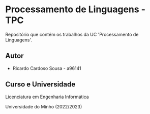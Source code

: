 
# Processamento de Linguagens - TPC

Repositório que contém os trabalhos da UC 'Processamento de Linguagens'.


## Autor

- Ricardo Cardoso Sousa - a96141


## Curso e Universidade

Licenciatura em Engenharia Informática

Universidade do Minho (2022/2023)
